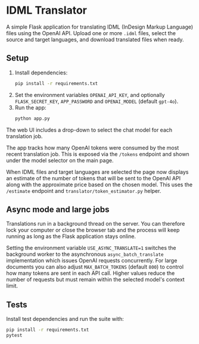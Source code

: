 # IDML Translator

A simple Flask application for translating IDML (InDesign Markup Language) files using the OpenAI API. Upload one or more `.idml` files, select the source and target languages, and download translated files when ready.

## Setup

1. Install dependencies:
   ```bash
   pip install -r requirements.txt
   ```
2. Set the environment variables `OPENAI_API_KEY`, and optionally `FLASK_SECRET_KEY`, `APP_PASSWORD` and `OPENAI_MODEL` (default `gpt-4o`).
3. Run the app:
   ```bash
   python app.py
   ```

The web UI includes a drop-down to select the chat model for each translation job.

The app tracks how many OpenAI tokens were consumed by the most recent
translation job. This is exposed via the ``/tokens`` endpoint and shown under
the model selector on the main page.

When IDML files and target languages are selected the page now displays an
estimate of the number of tokens that will be sent to the OpenAI API along with
the approximate price based on the chosen model.  This uses the ``/estimate``
endpoint and ``translator/token_estimator.py`` helper.

## Async mode and large jobs

Translations run in a background thread on the server. You can therefore lock
your computer or close the browser tab and the process will keep running as long
as the Flask application stays online.

Setting the environment variable ``USE_ASYNC_TRANSLATE=1`` switches the
background worker to the asynchronous ``async_batch_translate`` implementation
which issues OpenAI requests concurrently.  For large documents you can also
adjust ``MAX_BATCH_TOKENS`` (default ``800``) to control how many tokens are sent
in each API call.  Higher values reduce the number of requests but must remain
within the selected model's context limit.

## Tests

Install test dependencies and run the suite with:
```bash
pip install -r requirements.txt
pytest
```
